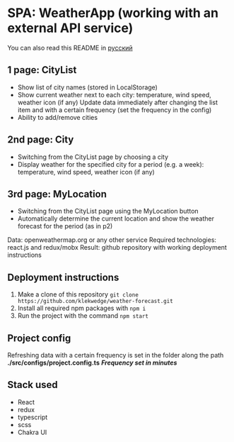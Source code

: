 # SPA: WeatherApp (working with an external API service)

You can also read this README in [русский](https://github.com/klekwedge/weather-forecast/blob/main/README.RU.md)

## 1 page: CityList
- Show list of city names (stored in LocalStorage)
- Show current weather next to each city: temperature, wind speed, weather icon (if any)
Update data immediately after changing the list item and with a certain frequency (set the frequency in the config)
- Ability to add/remove cities

## 2nd page: City
- Switching from the CityList page by choosing a city
- Display weather for the specified city for a period (e.g. a week): temperature, wind speed, weather icon (if any)

## 3rd page: MyLocation
- Switching from the CityList page using the MyLocation button
- Automatically determine the current location and show the weather forecast for the period (as in p2)

Data: openweathermap.org or any other service
Required technologies: react.js and redux/mobx
Result: github repository with working deployment instructions

## Deployment instructions

1. Make a clone of this repository ```git clone https://github.com/klekwedge/weather-forecast.git```
2. Install all required npm packages with ```npm i```
3. Run the project with the command ```npm start```

## Project config

Refreshing data with a certain frequency is set in the folder along the path
**./src/configs/project.config.ts**
***Frequency set in minutes***

## Stack used

- React
- redux
- typescript
- scss
- Chakra UI